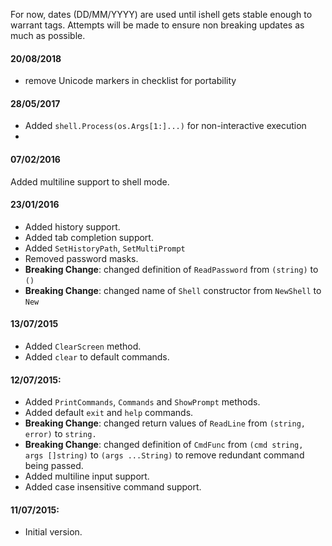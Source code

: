 For now, dates (DD/MM/YYYY) are used until ishell gets stable enough to warrant tags.
Attempts will be made to ensure non breaking updates as much as possible.
#### 20/08/2018
* remove Unicode markers in checklist for portability

#### 28/05/2017
* Added `shell.Process(os.Args[1:]...)` for non-interactive execution
*


#### 07/02/2016
Added multiline support to shell mode.

#### 23/01/2016
* Added history support.
* Added tab completion support.
* Added `SetHistoryPath`, `SetMultiPrompt`
* Removed password masks.
* **Breaking Change**: changed definition of `ReadPassword` from `(string)` to `()`
* **Breaking Change**: changed name of `Shell` constructor from `NewShell` to `New`

#### 13/07/2015
* Added `ClearScreen` method.
* Added `clear` to default commands.

#### 12/07/2015:
* Added `PrintCommands`, `Commands` and `ShowPrompt` methods.
* Added default `exit` and `help` commands.
* **Breaking Change**: changed return values of `ReadLine` from `(string, error)` to `string.`
* **Breaking Change**: changed definition of `CmdFunc` from `(cmd string, args []string)` to `(args ...String)` to remove redundant command being passed.
* Added multiline input support.
* Added case insensitive command support.

#### 11/07/2015:
* Initial version.
